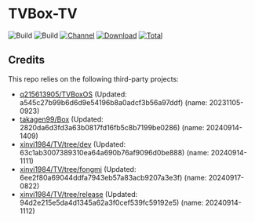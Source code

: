 # TVBox-TV

![Build](https://shields.io/github/actions/workflow/status/xinyi1984/TVBox-TV/TV.yml?branch=master&logo=github&label=Build)
![Build](https://shields.io/github/actions/workflow/status/xinyi1984/TVBox-TV/TVBox.yml?branch=master&logo=github&label=Build)
[![Channel](https://img.shields.io/badge/Follow-Telegram-blue.svg?logo=telegram)](https://t.me/klbot)
[![Download](https://img.shields.io/github/v/release/xinyi1984/TVBox-TV?color=orange&logoColor=orange&label=Download&logo=DocuSign)](https://github.com/xinyi1984/TVBox-TV/releases/latest) 
[![Total](https://shields.io/github/downloads/xinyi1984/TVBox-TV/total?logo=Bookmeter&label=Counts&logoColor=yellow&color=yellow)](https://github.com/xinyi1984/TVBox-TV/releases)

## Credits
This repo relies on the following third-party projects:
- [q215613905/TVBoxOS](https://github.com/q215613905/TVBoxOS) (Updated: a545c27b99b6d6d9e54196b8a0adcf3b56a97ddf) (name: 20231105-0923)
- [takagen99/Box](https://github.com/takagen99/Box) (Updated: 2820da6d3fd3a63b0817fd16fb5c8b7199be0286) (name: 20240914-1409)
- [xinyi1984/TV/tree/dev](https://github.com/xinyi1984/TV/tree/dev) (Updated: 63c1ab3007389310ea64a690b76af9096d0be888) (name: 20240914-1111)
- [xinyi1984/TV/tree/fongmi](https://github.com/xinyi1984/TV/tree/fongmi) (Updated: 6ee2f80a69044ddfa7943eb57a83acb9207a3e3f) (name: 20240917-0822)
- [xinyi1984/TV/tree/release](https://github.com/xinyi1984/TV/tree/release) (Updated: 94d2e215e5da4d1345a62a3f0cef539fc59192e5) (name: 20240914-1112)

